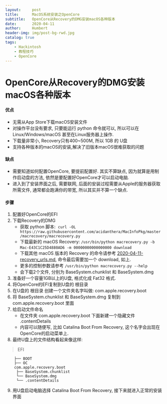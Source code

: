 ```yaml
---
layout:     post
title:      MacOS系统安装之OpenCore
subtitle:   OpenCore从Recovery的DMG安装macOS各种版本
date:       2020-04-11
author:     Humbert
header-img: img/post-bg-rwd.jpg
catalog: true
tags:
    - Hackintosh
    - 教程技巧
    - OpenCore
---
```



# OpenCore从Recovery的DMG安装macOS各种版本

#### 优点
* 无需从App Store下载macOS安装文件
* 对操作平台没有要求, 只要能运行 python 命令就可以, 所以可以在Linux/Windows/macOS 甚至在Linux服务器上操作.
* 下载量非常小, Recovery只有400~500M, 所以 1GB 的 U盘
* 支持各种版本的macOS的安装,解决了旧版本macOS很难获取的问题

#### 缺点
* 需要知道如何配置OpenCore, 要提前配置好. 其实不算缺点, 因为就算是用制作启动盘的方法, 依然是要配置好OpenCore才可以启动电脑.
* 进入到了安装界面之后, 需要联网, 后面的安装过程需要从Apple的服务器获取所需文件, 通常都会跑满你的带宽, 所以其实并不算一个缺点.

#### 步骤
1. 配置好OpenCore的EFI
2. 下载Recovery的DMG
    * 获取 python 脚本:
     `curl -OL https://raw.githubusercontent.com/acidanthera/MacInfoPkg/master/macrecovery/macrecovery.py `
    * 下载最新的 macOS Recovery: `/usr/bin/python macrecovery.py -b Mac-E43C1C25D4880AD6 -m 00000000000000000 download` 
    * 下载其他 macOS 版本的 Recovery 的命令请参考 [2020-04-11-recovery_urls.md](https://ihumbert.github.io/2020/04/11/recovery_urls/), 命令最后需要加一个 download, 如上.
    * 更多的控制参数请参考 `/usr/bin/python macrecovery.py --help`
    * 会下载2个文件, 分别为 BaseSystem.chunklist 和 BaseSystem.dmg
3. 准备好一个容量1GB以上的U盘, 格式化成 Fat32 格式.
4. 将OpenCore的EFI复制到U盘的 根目录
5. 在U盘的 根目录 创建一个文件夹名字叫做: com.apple.recovery.boot
6. 将 BaseSystem.chunklist 和 BaseSystem.dmg 复制到 com.apple.recovery.boot 里面
7. 给启动文件命名
    * 在文件夹 com.apple.recovery.boot 下面新建一个隐藏文件 .contentDetails
    * 内容可以随便写, 比如 Catalina Boot From Recovery, 这个名字会出现在OpenCore的启动菜单上.
8. 最终U盘上的文件结构看起来像这样:
 > EFI
 
        ├── BOOT
        ├── OC
        com.apple.recovery.boot
         ├── BaseSystem.chunklist
         └── BaseSystem.dmg
         └── .contentDetails
 
9. 用U盘启动电脑选择 Catalina   Boot From Recovery, 接下来就进入正常的安装界面

